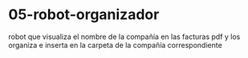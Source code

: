 # 05-robot-organizador
robot que visualiza el nombre de la compañía en las facturas pdf y los organiza e inserta en la carpeta de la compañía correspondiente
